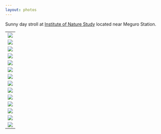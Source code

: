 ```yaml
---
layout: photos
---
```


Sunny day stroll at [Institute of Nature Study](http://www.ins.kahaku.go.jp/english/) located near Meguro Station.

<table>
  <tr>
    <td><img src="https://s3-ap-northeast-1.amazonaws.com/amitlan.com/files/pics/shirokane/IMG_1887.JPG"/></td>
  </tr>
  <tr>
    <td><img src="https://s3-ap-northeast-1.amazonaws.com/amitlan.com/files/pics/shirokane/IMG_1888.jpeg"/></td>
  </tr>
  <tr>
    <td><img src="https://s3-ap-northeast-1.amazonaws.com/amitlan.com/files/pics/shirokane/IMG_1890.jpeg"/></td>
  </tr>
  <tr>
    <td><img src="https://s3-ap-northeast-1.amazonaws.com/amitlan.com/files/pics/shirokane/IMG_1900.JPG"/></td>
  </tr>
  <tr>
    <td><img src="https://s3-ap-northeast-1.amazonaws.com/amitlan.com/files/pics/shirokane/IMG_1901.JPG"/></td>
  </tr>
  <tr>
    <td><img src="https://s3-ap-northeast-1.amazonaws.com/amitlan.com/files/pics/shirokane/IMG_1903.JPG"/></td>
  </tr>
  <tr>
    <td><img src="https://s3-ap-northeast-1.amazonaws.com/amitlan.com/files/pics/shirokane/IMG_1904.jpeg"/></td>
  </tr>
  <tr>
    <td><img src="https://s3-ap-northeast-1.amazonaws.com/amitlan.com/files/pics/shirokane/IMG_1906.jpeg"/></td>
  </tr>
  <tr>
    <td><img src="https://s3-ap-northeast-1.amazonaws.com/amitlan.com/files/pics/shirokane/IMG_1907.jpeg"/></td>
  </tr>
  <tr>
    <td><img src="https://s3-ap-northeast-1.amazonaws.com/amitlan.com/files/pics/shirokane/IMG_1908.jpeg"/></td>
  </tr>
  <tr>
    <td><img src="https://s3-ap-northeast-1.amazonaws.com/amitlan.com/files/pics/shirokane/IMG_1909.jpeg"/></td>
  </tr>
  <tr>
    <td><img src="https://s3-ap-northeast-1.amazonaws.com/amitlan.com/files/pics/shirokane/IMG_1912.JPG"/></td>
  </tr>
  <tr>
    <td><img src="https://s3-ap-northeast-1.amazonaws.com/amitlan.com/files/pics/shirokane/IMG_1915.JPG"/></td>
  </tr>
  <tr>
    <td><img src="https://s3-ap-northeast-1.amazonaws.com/amitlan.com/files/pics/shirokane/IMG_1918.JPG"/></td>
  </tr>
</table>
